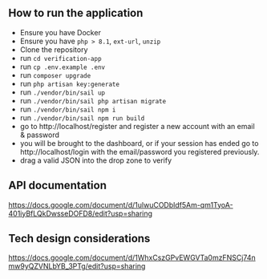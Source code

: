 ## How to run the application
- Ensure you have Docker
- Ensure you have `php > 8.1`, `ext-url`, `unzip`
- Clone the repository
- run `cd verification-app`
- run `cp .env.example .env`
- run `composer upgrade`
- run `php artisan key:generate`
- run `./vendor/bin/sail up`
- run `./vendor/bin/sail php artisan migrate`
- run `./vendor/bin/sail npm i`
- run `./vendor/bin/sail npm run build`
- go to http://localhost/register and register a new account with an email & password
- you will be brought to the dashboard, or if your session has ended go to http://localhost/login with the email/password you registered previously.
- drag a valid JSON into the drop zone to verify

## API documentation
https://docs.google.com/document/d/1ulwuCODbldf5Am-qm1TyoA-401iyBfLQkDwsseDOFD8/edit?usp=sharing

## Tech design considerations
https://docs.google.com/document/d/1WhxCszGPvEWGVTa0mzFNSCj74nmw9yQZVNLbYB_3PTg/edit?usp=sharing
